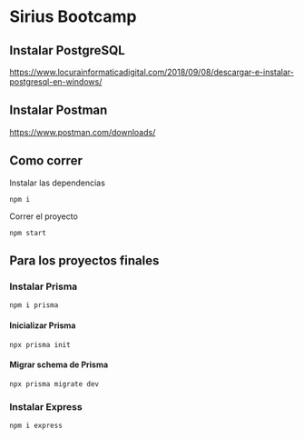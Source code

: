 # Sirius Bootcamp

## Instalar PostgreSQL

https://www.locurainformaticadigital.com/2018/09/08/descargar-e-instalar-postgresql-en-windows/

## Instalar Postman

https://www.postman.com/downloads/

## Como correr

Instalar las dependencias
```
npm i
```

Correr el proyecto
```
npm start
```
## Para los proyectos finales

### Instalar Prisma
```
npm i prisma
```

#### Inicializar Prisma
```
npx prisma init
```

#### Migrar schema de Prisma
```
npx prisma migrate dev
```

### Instalar Express
```
npm i express
```
